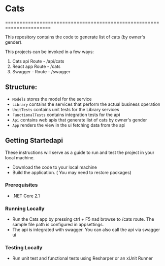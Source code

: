 # **Cats**
======================================================================

This repository contains the code to generate list of cats (by owner's gender).

This projects can be invoked in a few ways:
1. Cats api  Route - /api/cats
2. React app Route - /cats
2. Swagger - Route - /swagger


## Structure:
+ `Models` stores the model for the service
+ `Library` contains the services that perform the actual business operation
+ `UnitTests` contains unit tests for the Library services
+ `FunctionalTests` contains integration tests for the api
+ `Api` contains web apis that generate list of cats by owner's gender
+ `App` renders the view in the ui fetching data from the api


## Getting Startedapi
These instructions will serve as a guide to run and test the project in your local machine.
- Download the code to your local machine
- Build the application. ( You may need to  restore packages)

### Prerequisites
- .NET Core 2.1



### Running Locally

- Run the Cats app by pressing ctrl + F5 nad browse to /cats route. The sample file path is configured in appsettings.
- The api is integrated with swagger. You can also call the api via swagger ui

### Testing Locally

- Run unit test and functional tests using Resharper or an xUnit Runner